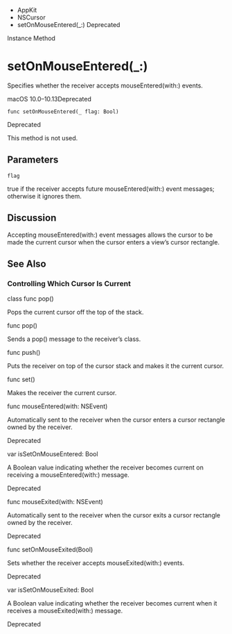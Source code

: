 

- AppKit
- NSCursor
-  setOnMouseEntered(\_:) Deprecated

Instance Method

# setOnMouseEntered(\_:)

Specifies whether the receiver accepts mouseEntered(with:) events.

macOS 10.0–10.13Deprecated

``` source
func setOnMouseEntered(_ flag: Bool)
```

Deprecated

This method is not used.

## Parameters 

`flag`  

true if the receiver accepts future mouseEntered(with:) event messages; otherwise it ignores them.

## Discussion

Accepting mouseEntered(with:) event messages allows the cursor to be made the current cursor when the cursor enters a view’s cursor rectangle.

## See Also

### Controlling Which Cursor Is Current

class func pop()

Pops the current cursor off the top of the stack.

func pop()

Sends a pop() message to the receiver’s class.

func push()

Puts the receiver on top of the cursor stack and makes it the current cursor.

func set()

Makes the receiver the current cursor.

func mouseEntered(with: NSEvent)

Automatically sent to the receiver when the cursor enters a cursor rectangle owned by the receiver.

Deprecated

var isSetOnMouseEntered: Bool

A Boolean value indicating whether the receiver becomes current on receiving a mouseEntered(with:) message.

Deprecated

func mouseExited(with: NSEvent)

Automatically sent to the receiver when the cursor exits a cursor rectangle owned by the receiver.

Deprecated

func setOnMouseExited(Bool)

Sets whether the receiver accepts mouseExited(with:) events.

Deprecated

var isSetOnMouseExited: Bool

A Boolean value indicating whether the receiver becomes current when it receives a mouseExited(with:) message.

Deprecated

